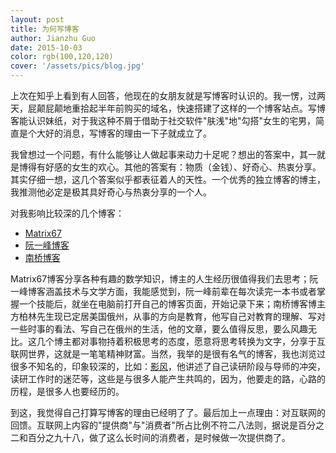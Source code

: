 ```yaml
---
layout: post
title: 为何写博客
author: Jianzhu Guo
date: 2015-10-03
color: rgb(100,120,120)
cover: '/assets/pics/blog.jpg'
---
```


上次在知乎上看到有人回答，他现在的女朋友就是写博客时认识的。我一愣，过两天，屁颠屁颠地重拾起半年前购买的域名，快速搭建了这样的一个博客站点。写博客能认识妹纸，对于我这种不屑于借助于社交软件"肤浅"地"勾搭"女生的宅男，简直是个大好的消息，写博客的理由一下子就成立了。

我曾想过一个问题，有什么能够让人做起事来动力十足呢？想出的答案中，其一就是博得有好感的女生的欢心。其他的答案有：物质（金钱）、好奇心、热衷分享。其实仔细一想，这几个答案似乎都表征着人的天性。一个优秀的独立博客的博主，我推测他必定是极其具好奇心与热衷分享的一个人。

对我影响比较深的几个博客：

 - [Matrix67](http://matrix67.com/)
 - [阮一峰博客](http://www.ruanyifeng.com/)
 - [南桥博客](http://berlinfang.blog.163.com/)
 
Matrix67博客分享各种有趣的数学知识，博主的人生经历很值得我们去思考；阮一峰博客涵盖技术与文学方面，我能感觉到，阮一峰前辈在每次读完一本书或者掌握一个技能后，就坐在电脑前打开自己的博客页面，开始记录下来；南桥博客博主方柏林先生现已定居美国俄州，从事的方向是教育，他写自己对教育的理解、写对一些时事的看法、写自己在俄州的生活，他的文章，要么值得反思，要么风趣无比。这几个博主都对事物持着积极思考的态度，愿意将思考转换为文字，分享于互联网世界，这就是一笔笔精神财富。当然，我举的是很有名气的博客，我也浏览过很多不知名的，印象较深的，比如：[影风](http://shwley.com/)，他讲述了自己读研阶段与导师的冲突，读研工作时的迷茫等，这些是与很多人能产生共鸣的，因为，他要走的路，心路的历程，是很多人也要经历的。

到这，我觉得自己打算写博客的理由已经明了了。最后加上一点理由：对互联网的回馈。互联网上内容的"提供商"与"消费者"所占比例不符二八法则，据说是百分之二和百分之九十八，做了这么长时间的消费者，是时候做一次提供商了。

